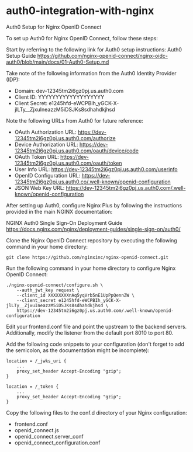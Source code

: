 # auth0-integration-with-nginx

Auth0 Setup for Nginx OpenID Connect

To set up Auth0 for Nginx OpenID Connect, follow these steps:

Start by referring to the following link for Auth0 setup instructions:
Auth0 Setup Guide
https://github.com/nginx-openid-connect/nginx-oidc-auth0/blob/main/docs/01-Auth0-Setup.md


Take note of the following information from the Auth0 Identity Provider (IDP):
- Domain: dev-12345tm2i6gz0pj.us.auth0.com
- Client ID: YYYYYYYYYYYYYYYYYYY
- Client Secret: e1245hfd-eWCPBIh_yGCK-X-jlLTy__ZjxuIneazzM5iDSJKs8sdhahdkjhsd

Note the following URLs from Auth0 for future reference:
- OAuth Authorization URL: https://dev-12345tm2i6gz0pj.us.auth0.com/authorize
- Device Authorization URL: https://dev-12345tm2i6gz0pj.us.auth0.com/oauth/device/code
- OAuth Token URL: https://dev-12345tm2i6gz0pj.us.auth0.com/oauth/token
- User Info URL: https://dev-12345tm2i6gz0pj.us.auth0.com/userinfo
- OpenID Configuration URL: https://dev-12345tm2i6gz0pj.us.auth0.co/.well-known/openid-configuration
- JSON Web Key URL: https://dev-12345tm2i6gz0pj.us.auth0.com/.well-known/openid-configuration

After setting up Auth0, configure Nginx Plus by following the instructions provided in the main NGINX documentation:

NGINX Auth0 Single Sign-On Deployment Guide
https://docs.nginx.com/nginx/deployment-guides/single-sign-on/auth0/

Clone the Nginx OpenID Connect repository by executing the following command in your home directory:
```
git clone https://github.com/nginxinc/nginx-openid-connect.git
```

Run the following command in your home directory to configure Nginx OpenID Connect:

```
./nginx-openid-connect/configure.sh \
    --auth_jwt_key request \
    --client_id XXXXXXXXnAq5yqVrb5nE1UpPpQennZW \
    --client_secret e1245hfd-eWCPBIh_yGCK-X-jlLTy__ZjxuIneazzM5iDSJKs8sdhahdkjhsd \
    https://dev-12345tm2i6gz0pj.us.auth0.com/.well-known/openid-configuration
```

Edit your frontend.conf file and point the upstream to the backend servers. 
Additionally, modify the listener from the default port 8010 to port 80.

Add the following code snippets to your configuration (don't forget to add the semicolon, as the documentation might be incomplete):

```
location = /_jwks_uri {
    ...
    proxy_set_header Accept-Encoding "gzip";
}

location = /_token {
    ...
    proxy_set_header Accept-Encoding "gzip";
}
```

Copy the following files to the conf.d directory of your Nginx configuration:
- frontend.conf
- openid_connect.js
- openid_connect.server_conf
- openid_connect_configuration.conf

